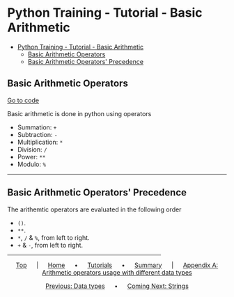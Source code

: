 # Python Training - Tutorial - Basic Arithmetic

- [Python Training - Tutorial - Basic Arithmetic](#python-training---tutorial---basic-arithmetic)
  - [Basic Arithmetic Operators](#basic-arithmetic-operators)
  - [Basic Arithmetic Operators' Precedence](#basic-arithmetic-operators-precedence)

## Basic Arithmetic Operators

[Go to code](../../tutorial/4-basic-arithmetic.py#L4)

Basic arithmetic is done in python using operators

- Summation: `+`
- Subtraction: `-`
- Multiplication: `*`
- Division: `/`
- Power: `**`
- Modulo: `%`

---

## Basic Arithmetic Operators' Precedence

The arithemtic operators are evaluated in the following order

- `()`.
- `**`.
- `*`, `/` & `%`, from left to right.
- `+` & `-`, from left to right.

<span style="text-align:center">

<hr style="width:70%">

[Top](#python-training---tutorial---basic-arithmetic) &emsp; | &emsp; [Home](../README.md) &emsp; • &emsp; [Tutorials](index.md) &emsp; • &emsp; [Summary](../summary.md) &emsp; | &emsp; [Appendix A: Arithmetic operators usage with different data types](appendix-a-arithmetic-operators-usage.md)

[Previous: Data types](3-Data%20types.md) &emsp; • &emsp; [Coming Next: Strings](3.3-strings.md)

</span>
